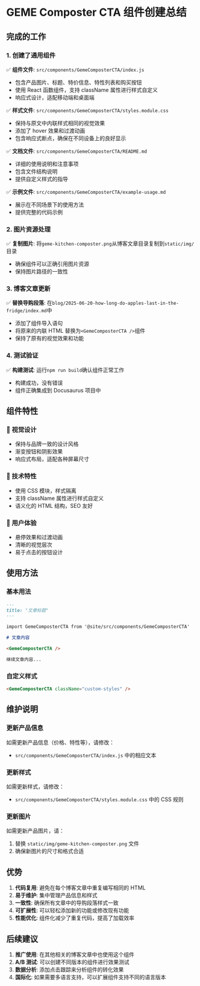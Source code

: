 # GEME Composter CTA 组件创建总结

## 完成的工作

### 1. 创建了通用组件

✅ **组件文件**: `src/components/GemeComposterCTA/index.js`

- 包含产品图片、标题、特价信息、特性列表和购买按钮
- 使用 React 函数组件，支持 className 属性进行样式自定义
- 响应式设计，适配移动端和桌面端

✅ **样式文件**: `src/components/GemeComposterCTA/styles.module.css`

- 保持与原文中内联样式相同的视觉效果
- 添加了 hover 效果和过渡动画
- 包含响应式断点，确保在不同设备上的良好显示

✅ **文档文件**: `src/components/GemeComposterCTA/README.md`

- 详细的使用说明和注意事项
- 包含文件结构说明
- 提供自定义样式的指导

✅ **示例文件**: `src/components/GemeComposterCTA/example-usage.md`

- 展示在不同场景下的使用方法
- 提供完整的代码示例

### 2. 图片资源处理

✅ **复制图片**: 将`geme-kitchen-composter.png`从博客文章目录复制到`static/img/`目录

- 确保组件可以正确引用图片资源
- 保持图片路径的一致性

### 3. 博客文章更新

✅ **替换导购段落**: 在`blog/2025-06-20-how-long-do-apples-last-in-the-fridge/index.md`中

- 添加了组件导入语句
- 将原来的内联 HTML 替换为`<GemeComposterCTA />`组件
- 保持了原有的视觉效果和功能

### 4. 测试验证

✅ **构建测试**: 运行`npm run build`确认组件正常工作

- 构建成功，没有错误
- 组件正确集成到 Docusaurus 项目中

## 组件特性

### 🎨 视觉设计

- 保持与品牌一致的设计风格
- 渐变按钮和阴影效果
- 响应式布局，适配各种屏幕尺寸

### 🔧 技术特性

- 使用 CSS 模块，样式隔离
- 支持 className 属性进行样式自定义
- 语义化的 HTML 结构，SEO 友好

### 📱 用户体验

- 悬停效果和过渡动画
- 清晰的视觉层次
- 易于点击的按钮设计

## 使用方法

### 基本用法

```markdown
---
title: "文章标题"
---

import GemeComposterCTA from '@site/src/components/GemeComposterCTA'

# 文章内容

<GemeComposterCTA />

继续文章内容...
```

### 自定义样式

```markdown
<GemeComposterCTA className="custom-styles" />
```

## 维护说明

### 更新产品信息

如需更新产品信息（价格、特性等），请修改：

- `src/components/GemeComposterCTA/index.js` 中的相应文本

### 更新样式

如需更新样式，请修改：

- `src/components/GemeComposterCTA/styles.module.css` 中的 CSS 规则

### 更新图片

如需更新产品图片，请：

1. 替换 `static/img/geme-kitchen-composter.png` 文件
2. 确保新图片的尺寸和格式合适

## 优势

1. **代码复用**: 避免在每个博客文章中重复编写相同的 HTML
2. **易于维护**: 集中管理产品信息和样式
3. **一致性**: 确保所有文章中的导购段落样式一致
4. **可扩展性**: 可以轻松添加新的功能或修改现有功能
5. **性能优化**: 组件化减少了重复代码，提高了加载效率

## 后续建议

1. **推广使用**: 在其他相关的博客文章中也使用这个组件
2. **A/B 测试**: 可以创建不同版本的组件进行效果测试
3. **数据分析**: 添加点击跟踪来分析组件的转化效果
4. **国际化**: 如果需要多语言支持，可以扩展组件支持不同的语言版本
